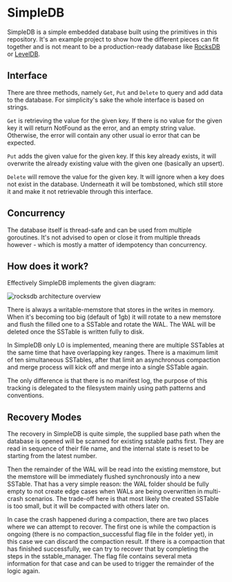 # SimpleDB

SimpleDB is a simple embedded database built using the primitives in this repository. It's an example project to show
how the different pieces can fit together and is not meant to be a production-ready database
like [RocksDB](https://github.com/facebook/rocksdb) or [LevelDB](https://github.com/google/leveldb).

## Interface

There are three methods, namely `Get`, `Put` and `Delete` to query and add data to the database. For simplicity's sake
the whole interface is based on strings.

`Get` is retrieving the value for the given key. If there is no value for the given key it will return NotFound as the
error, and an empty string value. Otherwise, the error will contain any other usual io error that can be expected.

`Put` adds the given value for the given key. If this key already exists, it will overwrite the already existing value
with the given one (basically an upsert).

`Delete` will remove the value for the given key. It will ignore when a key does not exist in the database. Underneath
it will be tombstoned, which still store it and make it not retrievable through this interface.

## Concurrency

The database itself is thread-safe and can be used from multiple goroutines. It's not advised to open or close it from
multiple threads however - which is mostly a matter of idempotency than concurrency.

## How does it work?

Effectively SimpleDB implements the given diagram:

![rocksdb architecture overview](https://user-images.githubusercontent.com/62277872/119747261-310fb300-be47-11eb-92c3-c11719fa8a0c.png)

There is always a writable-memstore that stores in the writes in memory. When it's becoming too big (default of 1gb) it
will rotate to a new memstore and flush the filled one to a SSTable and rotate the WAL. The WAL will be deleted once the
SSTable is written fully to disk.

In SimpleDB only L0 is implemented, meaning there are multiple SSTables at the same time that have overlapping key
ranges. There is a maximum limit of ten simultaneous SSTables, after that limit an asynchronous compaction and merge
process will kick off and merge into a single SSTable again.

The only difference is that there is no manifest log, the purpose of this tracking is delegated to the filesystem mainly
using path patterns and conventions.

## Recovery Modes

The recovery in SimpleDB is quite simple, the supplied base path when the database is opened will be scanned for
existing sstable paths first. They are read in sequence of their file name, and the internal state is reset to be
starting from the latest number.

Then the remainder of the WAL will be read into the existing memstore, but the memstore will be immediately flushed
synchronously into a new SSTable. That has a very simple reason: the WAL folder should be fully empty to not create edge
cases when WALs are being overwritten in multi-crash scenarios. The trade-off here is that most likely the created
SSTable is too small, but it will be compacted with others later on.

In case the crash happened during a compaction, there are two places where we can attempt to recover. The first one is
while the compaction is ongoing (there is no compaction_successful flag file in the folder yet), in this case we can
discard the compaction result. If there is a compaction that has finished successfully, we can try to recover that by
completing the steps in the sstable_manager. The flag file contains several meta information for that case and can be
used to trigger the remainder of the logic again. 
